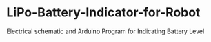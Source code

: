 # LiPo-Battery-Indicator-for-Robot
Electrical schematic and Arduino Program for Indicating Battery Level
